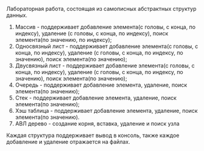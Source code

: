 Лабораторная работа, состоящая из самописных абстрактных структур данных.

  1. Массив - поддерживает добавление элемента(с головы, с конца, по индексу),
     удаление (с головы, с конца, по индексу), поиск элемента(по значению, по индексу);
  2. Односвязный лист - поддерживает добавление элемента(с головы, с конца, по индексу),
     удаление (с головы, с конца, по индексу, по значению), поиск элемента(по значению);
  3. Двусвязный лист - поддерживает добавление элемента(с головы, с конца, по индексу),
     удаление (с головы, с конца, по индексу, по значению), поиск элемента(по значению);
  4. Очередь - поддерживает добавление элемента, удаление, поиск элемента(по значению);
  5. Стек - поддерживает добавление элемента, удаление, поиск элемента(по значению);
  6. Хэш таблица - поддерживает добавление элемента, удаление, поиск элемента(по значению).
  7. АВЛ дерево - создание корня, вставка, удаление и поиск узла

Каждая структура поддерживает вывод в консоль, также каждое добавление и удаление отражается
на файлах.
